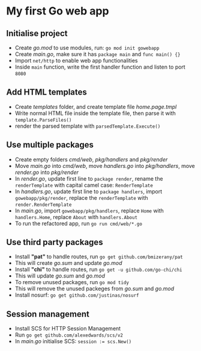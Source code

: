 # My first Go web app

## Initialise project

- Create _go.mod_ to use modules, run: `go mod init gowebapp`
- Create _main.go_, make sure it has `package main` and `func main() {}`
- Import `net/http` to enable web app functionalities
- Inside `main` function, write the first handler function and listen to port `8080`

## Add HTML templates

- Create _templates_ folder, and create template file _home.page.tmpl_
- Write normal HTML file inside the template file, then parse it with `template.ParseFiles()`
- render the parsed template with `parsedTemplate.Execute()`

## Use multiple packages

- Create empty folders _cmd/web_, _pkg/handlers_ and _pkg/render_
- Move _main.go_ into _cmd/web_, move _handlers.go_ into _pkg/handlers_, move _render.go_ into _pkg/render_
- In _render.go_, update first line to `package render`, rename the `renderTemplate` with capital camel case: `RenderTemplate`
- In _handlers.go_, update first line to `package handlers`, import `gowebapp/pkg/render`, replace the `renderTemplate` with `render.RenderTemplate`
- In _main.go_, import `gowebapp/pkg/handlers`, replace `Home` with `handlers.Home`, replace `About` with `handlers.About`
- To run the refactored app, run `go run cmd/web/*.go`

## Use third party packages

- Install **"pat"** to handle routes, run `go get github.com/bmizerany/pat`
- This will create _go.sum_ and update _go.mod_
- Install **"chi"** to handle routes, run `go get -u github.com/go-chi/chi`
- This will update _go.sum_ and _go.mod_
- To remove unused packages, run `go mod tidy`
- This will remove the unused packeges from _go.sum_ and _go.mod_
- Install nosurf: `go get github.com/justinas/nosurf`

## Session management

- Install SCS for HTTP Session Management
- Run `go get github.com/alexedwards/scs/v2`
- In _main.go_ initialise SCS: `session := scs.New()`
